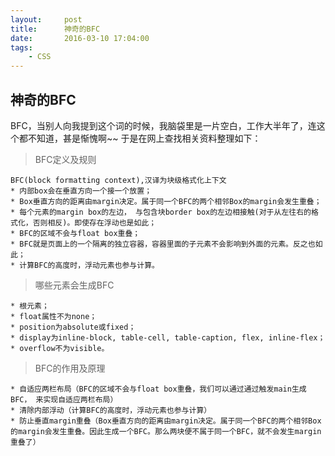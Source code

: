 ```yaml
---
layout:     post
title:      神奇的BFC
date:       2016-03-10 17:04:00
tags:
    - CSS
---	
```

## 神奇的BFC
BFC，当别人向我提到这个词的时候，我脑袋里是一片空白，工作大半年了，连这个都不知道，甚是惭愧啊~~
于是在网上查找相关资料整理如下：

> BFC定义及规则

    BFC(block formatting context),汉译为块级格式化上下文 
    * 内部box会在垂直方向一个接一个放置；
    * Box垂直方向的距离由margin决定。属于同一个BFC的两个相邻Box的margin会发生重叠；
    * 每个元素的margin box的左边， 与包含块border box的左边相接触(对于从左往右的格式化，否则相反)。即使存在浮动也是如此；
    * BFC的区域不会与float box重叠；
    * BFC就是页面上的一个隔离的独立容器，容器里面的子元素不会影响到外面的元素。反之也如此；
    * 计算BFC的高度时，浮动元素也参与计算。
    
> 哪些元素会生成BFC

    * 根元素；
    * float属性不为none；
    * position为absolute或fixed；
    * display为inline-block, table-cell, table-caption, flex, inline-flex；
    * overflow不为visible。
    
> BFC的作用及原理

    * 自适应两栏布局（BFC的区域不会与float box重叠，我们可以通过通过触发main生成BFC， 来实现自适应两栏布局）
    * 清除内部浮动（计算BFC的高度时，浮动元素也参与计算）
    * 防止垂直margin重叠（Box垂直方向的距离由margin决定。属于同一个BFC的两个相邻Box的margin会发生重叠。因此生成一个BFC。那么两块便不属于同一个BFC，就不会发生margin重叠了）